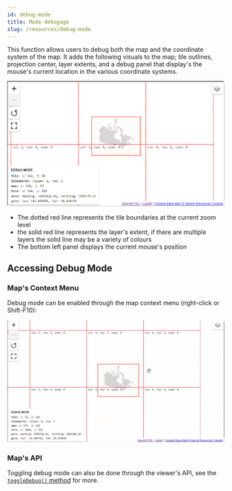 ```yaml
---
id: debug-mode
title: Mode débogage
slug: /resources/debug-mode
---
```


This function allows users to debug both the map and the coordinate system of the map. It adds 
the following visuals to the map; tile outlines, projection center, layer extents, and a debug
panel that display's the mouse's current location in the various coordinate systems.

![The map in debug mode](../assets/img/debug.png)

- The dotted red line represents the tile boundaries at the current zoom level
- the solid red line represents the layer's extent, if there are multiple layers the solid line may be a variety of colours
- The bottom left panel displays the current mouse's position

## Accessing Debug Mode

### Map's Context Menu

Debug mode can be enabled through the map context menu (right-click or Shift-F10):

![The map in debug mode](../assets/img/toggle-debug.gif)


### Map's API

Toggling debug mode can also be done through the viewer's API, see the [`toggleDebug()` method](../api/mapml-viewer-api.md#toggledebug) for more.
